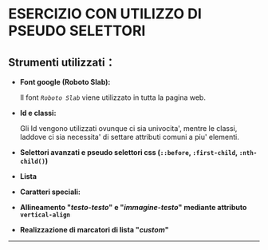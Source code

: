  # ESERCIZIO CON UTILIZZO DI PSEUDO SELETTORI 

 ## Strumenti utilizzati：

- **Font google (Roboto Slab):**

  Il font *`Roboto Slab`* viene utilizzato in tutta la pagina web.

- **Id e classi:**

  Gli Id vengono utilizzati ovunque ci sia univocita', mentre le classi, laddove ci sia necessita' di settare attributi comuni a piu' elementi. 

- **Selettori avanzati e pseudo selettori css (`::before`, `:first-child`, `:nth-child()`)**

- **Lista**

- **Caratteri speciali:**

- **Allineamento "*testo-testo*" e "*immagine-testo*" mediante attributo `vertical-align`**

- **Realizzazione di marcatori di lista "*custom*"**



---

